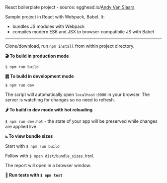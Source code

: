 React boilerplate project - source: egghead.io/[Andy Van Slaars](https://github.com/avanslaars)

Sample project in React with Webpack, Babel. It: 
* bundles JS modules with Webpack
* compiles modern ES6 and JSX to browser-compatibile JS with Babel

---

Clone/download, run `npm install` from within project directory.  

**🎬 To build in production mode**  

`$ npm run build`

**䷴ To build in development mode**  

`$ npm run dev`  

The script will automatically open `localhost:9000` in your browser. The server is watching for changes so no need to refresh.  

**🌶 To build in dev mode with hot reloading**  

`$ npm run dev:hot` - the state of your app will be preserved while changes are applied live.

**⦝ To view bundle sizes**  

Start with `$ npm run build`  
       
Follow with `$ open dist/bundle_sizes.html`  
      
The report will open in a browser window.  
    
**🧐 Run tests with `$ npm test`**      
